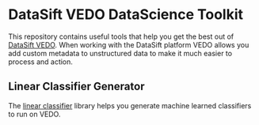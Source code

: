 DataSift VEDO DataScience Toolkit
=========================

This repository contains useful tools that help you get the best out of [DataSift VEDO](http://dev.datasift.com/blog/announcing-datasift-vedo-giving-structure-social-data). When working with the DataSift platform VEDO allows you add custom metadata to unstructured data to make it much easier to process and action.

## Linear Classifier Generator

The [linear classifier](https://github.com/datasift/vedo-datascience-toolkit/tree/master/linearclassification) library helps you generate machine learned classifiers to run on VEDO.
